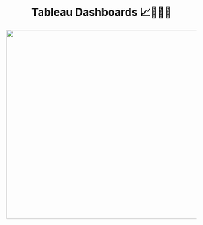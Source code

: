 <h1 align="center">Tableau Dashboards 📈👨🏻‍💻</h1>  

<p align="center">
  <img 
    width="700"
    height="500"
    src="https://github.com/00arunkumar/Tableau-Dashboards/blob/main/dashboards.gif">
</p>
